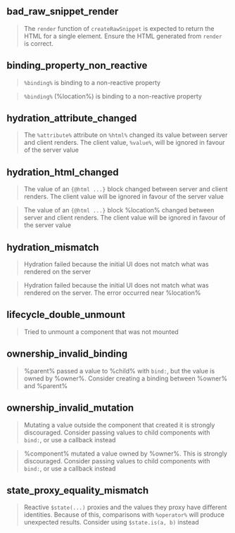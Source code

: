 ## bad_raw_snippet_render

> The `render` function of `createRawSnippet` is expected to return the HTML for a single element. Ensure the HTML generated from `render` is correct.

## binding_property_non_reactive

> `%binding%` is binding to a non-reactive property

> `%binding%` (%location%) is binding to a non-reactive property

## hydration_attribute_changed

> The `%attribute%` attribute on `%html%` changed its value between server and client renders. The client value, `%value%`, will be ignored in favour of the server value

## hydration_html_changed

> The value of an `{@html ...}` block changed between server and client renders. The client value will be ignored in favour of the server value

> The value of an `{@html ...}` block %location% changed between server and client renders. The client value will be ignored in favour of the server value

## hydration_mismatch

> Hydration failed because the initial UI does not match what was rendered on the server

> Hydration failed because the initial UI does not match what was rendered on the server. The error occurred near %location%

## lifecycle_double_unmount

> Tried to unmount a component that was not mounted

## ownership_invalid_binding

> %parent% passed a value to %child% with `bind:`, but the value is owned by %owner%. Consider creating a binding between %owner% and %parent%

## ownership_invalid_mutation

> Mutating a value outside the component that created it is strongly discouraged. Consider passing values to child components with `bind:`, or use a callback instead

> %component% mutated a value owned by %owner%. This is strongly discouraged. Consider passing values to child components with `bind:`, or use a callback instead

## state_proxy_equality_mismatch

> Reactive `$state(...)` proxies and the values they proxy have different identities. Because of this, comparisons with `%operator%` will produce unexpected results. Consider using `$state.is(a, b)` instead
